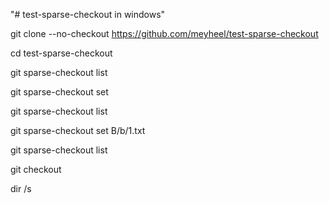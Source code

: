 "# test-sparse-checkout in windows" 


git clone --no-checkout https://github.com/meyheel/test-sparse-checkout

cd test-sparse-checkout

git sparse-checkout list

git sparse-checkout set

git sparse-checkout list

git sparse-checkout set B/b/1.txt

git sparse-checkout list

git checkout

dir /s
